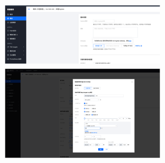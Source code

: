 ![](assets/TKE%20Ingress/TKE%20Ingress_image_1.png)


![](assets/TKE%20Ingress/TKE%20Ingress_image_2.png)

